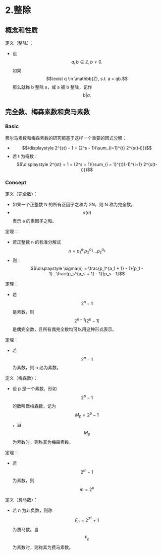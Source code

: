 # 2.整除

## 概念和性质

定义（整除）：

* 设 $$a, b \in \mathbb{Z}, b \neq 0.$$ 如果 $$\exist q \in \mathbb{Z}, s.t. a = qb.$$ 那么就称 b 整除 a，或 a 被 b 整除，记作 $$b | a.$$

## 完全数、梅森素数和费马素数

### Basic

费尔马素数和梅森素数的研究都基于这样一个重要的因式分解：

* $$\displaystyle 2^{st} - 1 = (2^s - 1)(\sum_{i=1}^{t} 2^{s(t-i)})$$
* 若 t 为奇数：$$\displaystyle 2^{st} + 1 = (2^s + 1)(\sum_{i = 1}^{t}(-1)^{i+1} 2^{s(t-i)})$$

### Concept

定义（完全数）：

* 如果一个正整数 N 的所有正因子之和为 2N，则 N 称为完全数。
* $$\sigma(a)$$ 表示 a 的素因子之和。

定理：

* 若正整数 n 的标准分解式 $$\displaystyle n = p_1^{a_1} p_2^{a_2} ... p_s^{a_s}$$
* 则：$$\displaystyle \sigma(n) = \frac{p_1^{a_1 + 1} - 1}{p_1 - 1}...\frac{p_s^{a_s + 1} - 1}{p_s - 1}$$

定理：

* 若 $$2^n -1$$ 是素数，则 $$2^{n-1} (2^n - 1)$$ 是偶完全数，且所有偶完全数均可以用这种形式表示。

定理：

* 若 $$2^n - 1$$ 为素数，则 n 必为素数。

定义（梅森数）：

* 设 p 是一个素数，形如 $$2^p - 1$$ 的数叫做梅森数，记为 $$M_p = 2^p - 1$$，当 $$M_p$$ 为素数时，则称其为梅森素数。

定理：

* 若 $$2^m + 1$$ 为素数，则 $$m = 2^n$$

定义（费马数）：

* 若 n 为非负数，则称 $$F_n = 2^{2^n} + 1$$ 为费马数。当 $$F_n$$ 为素数时，则称其为费马素数。
